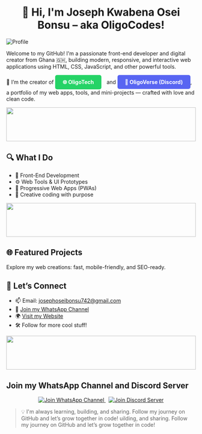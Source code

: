 # <h1 style="text-align:center;"> 👋 Hi, I'm Joseph Kwabena Osei Bonsu – aka OligoCodes!</h1>
![Profile](https://i.postimg.cc/HkgMcVS3/Oligo.png)

Welcome to my GitHub! I'm a passionate front-end developer and digital creator from Ghana 🇬🇭, building modern, responsive, and interactive web applications using HTML, CSS, JavaScript, and other powerful tools.

🚀 I’m the creator of <a href="https://oligotech.vercel.app" target="_blank" style="display: inline-block; background-color: #25D366; color: white; padding: 10px 20px; text-decoration: none; border-radius: 5px; font-weight: bold; margin-right: 10px;">
    🌐 OligoTech
  </a> and <a href="https://discord.gg/JxhdbVsM" target="_blank" style="display: inline-block; background-color: #5865F2; color: white; padding: 10px 20px; text-decoration: none; border-radius: 5px; font-weight: bold;">
    💬 OligoVerse (Discord)
  </a>, a portfolio of my web apps, tools, and mini-projects — crafted with love and clean code.
  
<img src="https://i.imgur.com/dBaSKWF.gif" height="90" width="100%">

## 🔍 What I Do
- 🎨 Front-End Development
- ⚙️ Web Tools & UI Prototypes
- 📲 Progressive Web Apps (PWAs)
- 🧠 Creative coding with purpose

<img src="https://i.imgur.com/dBaSKWF.gif" height="90" width="100%">

## 🌐 Featured Projects
Explore my web creations: fast, mobile-friendly, and SEO-ready.

## 💬 Let’s Connect
- 📫 Email: josephoseibonsu742@gmail.com  
- 💬 [Join my WhatsApp Channel](https://wa.me/+233551448745)  
- 🌍 [Visit my Website](https://oligotech.vercel.app)  
- 🛠 Follow for more cool stuff!

<img src="https://i.imgur.com/dBaSKWF.gif" height="90" width="100%">

## Join my WhatsApp Channel and Discord Server

<p align="center">
  <a href="https://whatsapp.com/channel/0029VbB6vUk1NCrRjbDzKZ3W" target="_blank">
    <img src="https://img.shields.io/badge/Join%20My%20WhatsApp%20Channel-25D366?style=for-the-badge&logo=whatsapp&logoColor=white" alt="Join WhatsApp Channel"/>
  </a>
  &nbsp;
  <a href="https://discord.gg/JxhdbVsM" target="_blank">
    <img src="https://img.shields.io/badge/Join%20My%20Discord%20Server-5865F2?style=for-the-badge&logo=discord&logoColor=white" alt="Join Discord Server"/>
  </a>
</p>

> 💡 I'm always learning, building, and sharing. Follow my journey on GitHub and let’s grow together in code!
uilding, and sharing. Follow my journey on GitHub and let’s grow together in code!
